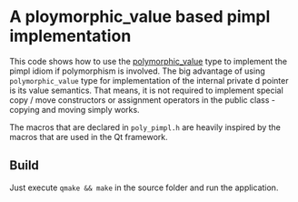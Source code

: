 # A ploymorphic_value based pimpl implementation
This code shows how to use the [polymorphic_value](https://github.com/jbcoe/polymorphic_value) type to implement the pimpl idiom if polymorphism is involved. The big advantage of using `polymorphic_value` type for implementation of the internal private d pointer is its value semantics. That means, it is not required to implement special copy / move constructors or assignment operators in the public class - copying and moving simply works.

The macros that are declared in `poly_pimpl.h` are heavily inspired by the macros that are used in the Qt framework.

## Build
Just execute `qmake && make` in the source folder and run the application.

